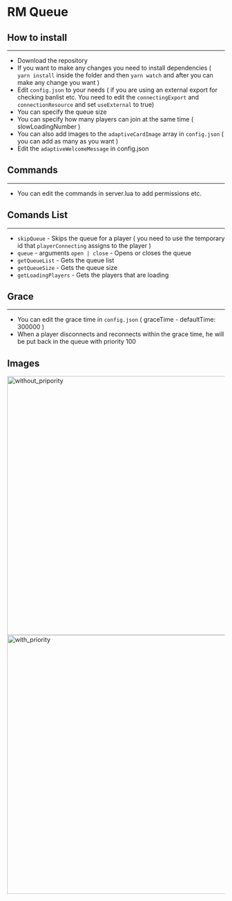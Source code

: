 # RM Queue

## How to install

---

- Download the repository
- If you want to make any changes you need to install dependencies ( `yarn install` inside the folder and then `yarn watch` and after you can make any change you want )
- Edit `config.json` to your needs ( if you are using an external export for checking banlist etc. You need to edit the `connectingExport` and `connectionResource` and set `useExternal` to true)
- You can specify the queue size
- You can specify how many players can join at the same time ( slowLoadingNumber )
- You can also add images to the `adaptiveCardImage` array in `config.json` ( you can add as many as you want )
- Edit the `adaptiveWelcomeMessage` in config.json

## Commands

---

- You can edit the commands in server.lua to add permissions etc.

## Comands List

---

- `skipQueue` - Skips the queue for a player ( you need to use the temporary id that `playerConnecting` assigns to the player )
- `queue` - arguments `open | close` - Opens or closes the queue
- `getQueueList` - Gets the queue list
- `getQueueSize` - Gets the queue size
- `getLoadingPlayers` - Gets the players that are loading

## Grace

---

- You can edit the grace time in `config.json` ( graceTime - defaultTime: 300000 )
- When a player disconnects and reconnects within the grace time, he will be put back in the queue with priority 100

## Images

<a href="https://i.imgur.com/pUthy0d.png"><img src="https://i.imgur.com/pUthy0d.png" title="without_pripority" style="width: 600px"/></a>
<a href="https://i.imgur.com/j8HhZGC.png"><img src="https://i.imgur.com/j8HhZGC.png" title="with_priority" style="width: 600px"/></a>
